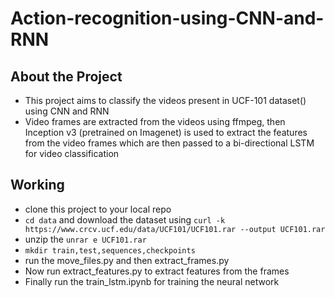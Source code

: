 # Action-recognition-using-CNN-and-RNN

## About the Project
* This project aims to classify the videos present in UCF-101 dataset() using CNN and RNN<br>
* Video frames are extracted from the videos using ffmpeg, then Inception v3 (pretrained on Imagenet) is used to extract the features from the video frames which are then passed to a bi-directional LSTM for video classification<br>

## Working
* clone this project to your local repo
* `cd data` and download the dataset using `curl -k https://www.crcv.ucf.edu/data/UCF101/UCF101.rar --output UCF101.rar`
* unzip the `unrar e UCF101.rar` <br>
* `mkdir train,test,sequences,checkpoints`
* run the move_files.py and then extract_frames.py<br>
* Now run extract_features.py to extract features from the frames <br>
* Finally run the train_lstm.ipynb for training the neural network<br>
